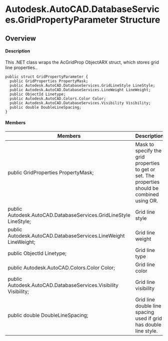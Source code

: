 # Autodesk.AutoCAD.DatabaseServices.GridPropertyParameter Structure

## Overview

#### Description
This .NET class wraps the AcGridProp ObjectARX struct, which stores grid line properties..
```text
public struct GridPropertyParameter {
  public GridProperties PropertyMask;
  public Autodesk.AutoCAD.DatabaseServices.GridLineStyle LineStyle;
  public Autodesk.AutoCAD.DatabaseServices.LineWeight LineWeight;
  public ObjectId Linetype;
  public Autodesk.AutoCAD.Colors.Color Color;
  public Autodesk.AutoCAD.DatabaseServices.Visibility Visibility;
  public double DoubleLineSpacing;
}
```

#### Members

| Members | Description |
| --- | --- |
| public GridProperties PropertyMask; | Mask to specify the grid properties to get or set. The properties should be combined using OR. |
| public Autodesk.AutoCAD.DatabaseServices.GridLineStyle LineStyle; | Grid line style |
| public Autodesk.AutoCAD.DatabaseServices.LineWeight LineWeight; | Grid line weight |
| public ObjectId Linetype; | Grid line type |
| public Autodesk.AutoCAD.Colors.Color Color; | Grid line color |
| public Autodesk.AutoCAD.DatabaseServices.Visibility Visibility; | Grid line visibility |
| public double DoubleLineSpacing; | Grid line double line spacing used if grid has double line style. |